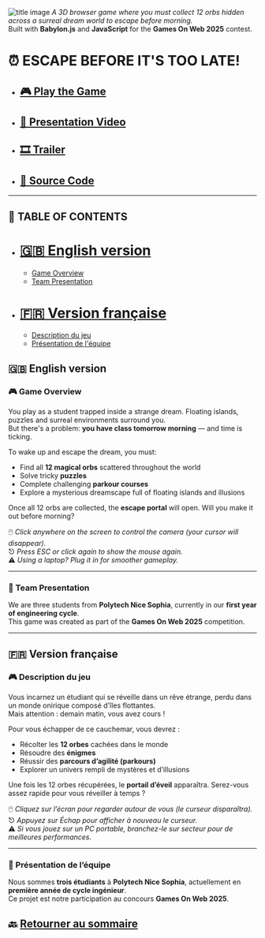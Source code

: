 ![title image]()
*A 3D browser game where you must collect 12 orbs hidden across a surreal dream world to escape before morning.*  
Built with **Babylon.js** and **JavaScript** for the **Games On Web 2025** contest.

# ⏰ ESCAPE BEFORE IT'S TOO LATE!
- ## [🎮 Play the Game](#)
- ## [🔎 Presentation Video](#)
- ## [🎞️ Trailer](#)
- ## [📁 Source Code](https://github.com/ginomartelli/Dream-scape)

---

## 🧭 TABLE OF CONTENTS
- # [🇬🇧 English version](#🇬🇧-english-version)
  - [Game Overview](#🎮-game-overview)
  - [Team Presentation](#👥-team-presentation)
- # [🇫🇷 Version française](#🇫🇷-version-française)
  - [Description du jeu](#🎮-description-du-jeu)
  - [Présentation de l'équipe](#👥-présentation-de-léquipe)

## 🇬🇧 English version

### 🎮 Game Overview  
You play as a student trapped inside a strange dream. Floating islands, puzzles and surreal environments surround you.  
But there's a problem: **you have class tomorrow morning** — and time is ticking.

To wake up and escape the dream, you must:
- Find all **12 magical orbs** scattered throughout the world  
- Solve tricky **puzzles**  
- Complete challenging **parkour courses**  
- Explore a mysterious dreamscape full of floating islands and illusions

Once all 12 orbs are collected, the **escape portal** will open. Will you make it out before morning?

🖱️ *Click anywhere on the screen to control the camera (your cursor will disappear).*  
⎋ *Press ESC or click again to show the mouse again.*  
⚠️ *Using a laptop? Plug it in for smoother gameplay.*

---

### 👥 Team Presentation  
We are three students from **Polytech Nice Sophia**, currently in our **first year of engineering cycle**.  
This game was created as part of the **Games On Web 2025** competition.

---

## 🇫🇷 Version française

### 🎮 Description du jeu  
Vous incarnez un étudiant qui se réveille dans un rêve étrange, perdu dans un monde onirique composé d'îles flottantes.  
Mais attention : demain matin, vous avez cours !

Pour vous échapper de ce cauchemar, vous devrez :
- Récolter les **12 orbes** cachées dans le monde
- Résoudre des **énigmes**
- Réussir des **parcours d’agilité (parkours)**
- Explorer un univers rempli de mystères et d’illusions

Une fois les 12 orbes récupérées, le **portail d’éveil** apparaîtra. Serez-vous assez rapide pour vous réveiller à temps ?

🖱️ *Cliquez sur l’écran pour regarder autour de vous (le curseur disparaîtra).*  
⎋ *Appuyez sur Échap pour afficher à nouveau le curseur.*  
⚠️ *Si vous jouez sur un PC portable, branchez-le sur secteur pour de meilleures performances.*

---

### 👥 Présentation de l’équipe  
Nous sommes **trois étudiants** à **Polytech Nice Sophia**, actuellement en **première année de cycle ingénieur**.  
Ce projet est notre participation au concours **Games On Web 2025**.

## 🔙 [Retourner au sommaire](#🧭-sommaire)
